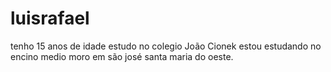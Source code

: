 # luisrafael
tenho 15 anos de idade
estudo no colegio João Cionek
estou estudando no encino medio
moro em são josé santa maria do oeste.
